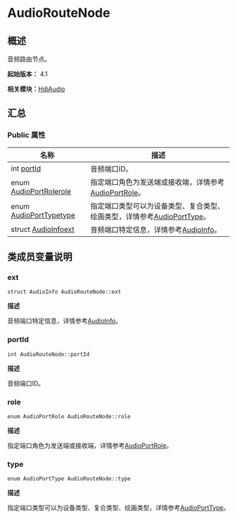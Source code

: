 # AudioRouteNode


## 概述

音频路由节点。

**起始版本：** 4.1

**相关模块：**[HdiAudio](_hdi_audio_v20.md)


## 汇总


### Public 属性

| 名称 | 描述 | 
| -------- | -------- |
| int [portId](#portid) | 音频端口ID。  | 
| enum [AudioPortRole](_hdi_audio_v20.md#audioportrole)[role](#role) | 指定端口角色为发送端或接收端，详情参考[AudioPortRole](_hdi_audio_v20.md#audioportrole)。  | 
| enum [AudioPortType](_hdi_audio_v20.md#audioporttype)[type](#type) | 指定端口类型可以为设备类型、复合类型、绘画类型，详情参考[AudioPortType](_hdi_audio_v20.md#audioporttype)。  | 
| struct [AudioInfo](_audio_info_v20.md)[ext](#ext) | 音频端口特定信息，详情参考[AudioInfo](_audio_info_v20.md)。  | 


## 类成员变量说明


### ext

```
struct AudioInfo AudioRouteNode::ext
```
**描述**

音频端口特定信息，详情参考[AudioInfo](_audio_info_v20.md)。


### portId

```
int AudioRouteNode::portId
```
**描述**

音频端口ID。


### role

```
enum AudioPortRole AudioRouteNode::role
```
**描述**

指定端口角色为发送端或接收端，详情参考[AudioPortRole](_hdi_audio_v20.md#audioportrole)。


### type

```
enum AudioPortType AudioRouteNode::type
```
**描述**

指定端口类型可以为设备类型、复合类型、绘画类型，详情参考[AudioPortType](_hdi_audio_v20.md#audioporttype)。
